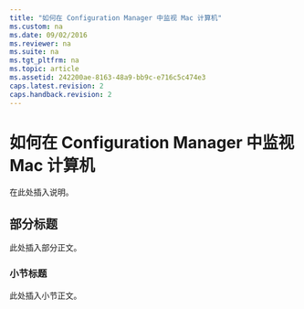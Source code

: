 ```yaml
---
title: "如何在 Configuration Manager 中监视 Mac 计算机"
ms.custom: na
ms.date: 09/02/2016
ms.reviewer: na
ms.suite: na
ms.tgt_pltfrm: na
ms.topic: article
ms.assetid: 242200ae-8163-48a9-bb9c-e716c5c474e3
caps.latest.revision: 2
caps.handback.revision: 2
---
```

# 如何在 Configuration Manager 中监视 Mac 计算机
在此处插入说明。  
  
## 部分标题  
 此处插入部分正文。  
  
### 小节标题  
 此处插入小节正文。